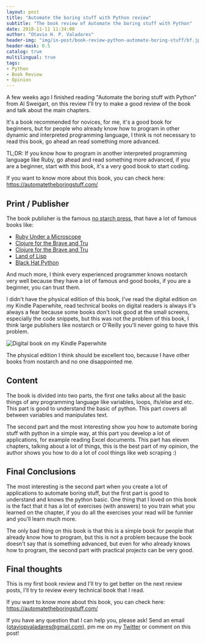 ```yaml
---
layout: post
title: "Automate the boring stuff with Python review"
subtitle: "The book review of Automate the boring stuff with Python"
date: 2018-11-11 11:34:00
author: "Otavio H. P. Valadares"
header-img: "img/in-post/book-review-python-automate-boring-stuff/bf.jpg"
header-mask: 0.5
catalog: true
multilingual: true
tags:
- Python
- Book Review
- Opinion
---
```


A few weeks ago I finished reading "Automate the boring stuff with Python" from Al Sweigart, on this review I'll try to make a good review of the book and talk about the main chapters.

It's a book recommended for novices, for me, it's a good book for beginners, but for people who already know how to program in other dynamic and interpreted programming language, I think is not necessary to read this book, go ahead an read something more advanced.

TL;DR: If you know how to program in another interpreted programming language like Ruby, go ahead and read something more advanced, if you are a beginner, start with this book, it's a very good book to start coding.

If you want to know more about this book, you can check here: https://automatetheboringstuff.com/

## Print / Publisher

The book publisher is the famous [no starch press](https://nostarch.com/), that have a lot of famous books like:

- [Ruby Under a Microscope](https://nostarch.com/rum)
- [Clojure for the Brave and Tru](https://nostarch.com/clojure)
- [Clojure for the Brave and Tru](https://nostarch.com/clojure)
- [Land of Lisp](https://nostarch.com/lisp.htm)
- [Black Hat Python](https://nostarch.com/blackhatpython)

And much more, I think every experienced programmer knows nostarch very well because they have a lot of famous and good books, if you are a beginner, you can trust them.

I didn't have the physical edition of this book, I've read the digital edition on my Kindle Paperwhite, read technical books on digital readers is always it's always a fear because some books don't look good at the small screens, especially the code snippets, but this was not the problem of this book, I think large publishers like nostarch or O'Reilly you'll never going to have this problem.

![Digital book on my Kindle Paperwhite](https://s3.amazonaws.com/garagelabio/book-review-automate-boring-stuff/bf.jpg)

The physical edition I think should be excellent too, because I have other books from nostarch and no one disappointed me.

## Content

The book is divided into two parts, the first one talks about all the basic things of any programming language like variables, loops, ifs/else and etc. This part is good to understand the basic of python. This part covers all between variables and manipulates text.

The second part and the most interesting show you how to automate boring stuff with python in a simple way, at this part you develop a lot of applications, for example reading Excel documents. This part has eleven chapters, talking about a lot of things, this is the best part of my opinion, the author shows you how to do a lot of cool things like web scraping :)

## Final Conclusions

The most interesting is the second part when you create a lot of applications to automate boring stuff, but the first part is good to understand and knows the python basic. One thing that I loved on this book is the fact that it has a lot of exercises (with answers) to you train what you learned on the chapter, if you do all the exercises your read will be funnier and you'll learn much more.

The only bad thing on this book is that this is a simple book for people that already know how to program, but this is not a problem because the book doesn't say that is something advanced, but even for who already knows how to program, the second part with practical projects can be very good.

## Final thoughts

This is my first book review and I'll try to get better on the next review posts, I'll try to review every technical book that I read.

If you want to know more about this book, you can check here: https://automatetheboringstuff.com/

If you have any question that I can help you, please ask! Send an email (otaviopvaladares@gmail.com), pm me on my [Twitter](https://twitter.com/opvaladares) or comment on this post!
